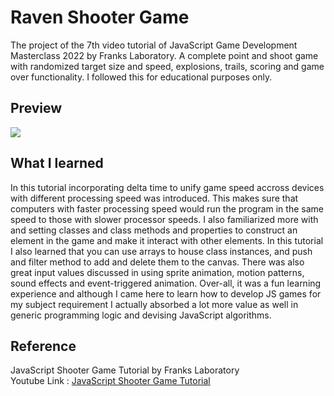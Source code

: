 # Raven Shooter Game
The project of the 7th video tutorial of JavaScript Game Development Masterclass 2022 by Franks Laboratory.
A complete point and shoot game with randomized target size and speed, explosions, trails, scoring and game over functionality. I followed this for educational purposes only.

## Preview
<img src="./images/shootergamepreview.gif"/>

## What I learned
In this tutorial incorporating delta time to unify game speed accross devices with different processing speed was introduced. This makes sure that computers with faster processing speed would run the program in the same speed to those with slower processor speeds. I also familiarized more with and setting classes and class methods and properties to construct an element in the game and make it interact with other elements. In this tutorial I also learned that you can use arrays to house class instances, and push and filter method to add and delete them to the canvas. There was also great input values discussed in using sprite animation, motion patterns, sound effects and event-triggered animation. Over-all, it was a fun learning experience and although I came here to learn how to develop JS games for my subject requirement I actually absorbed a lot more value as well in generic programming logic and devising JavaScript algorithms. 

## Reference 
JavaScript Shooter Game Tutorial by Franks Laboratory<br/>
Youtube Link : [JavaScript Shooter Game Tutorial](https://www.youtube.com/watch?v=gCa0z4B-CRo&ab_channel=Frankslaboratory)